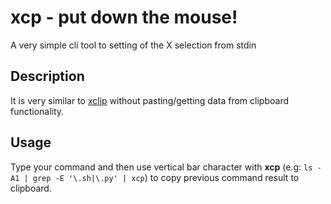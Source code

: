 # xcp - put down the mouse!
A very simple cli tool to setting of the X selection from stdin

## Description
It is very similar to [xclip](https://linux.die.net/man/1/xclip) without pasting/getting data from clipboard functionality.

## Usage
Type your command and then use vertical bar character with __xcp__ (e.g: `ls -A1 | grep -E '\.sh|\.py' | xcp`) to copy previous command result to clipboard.
